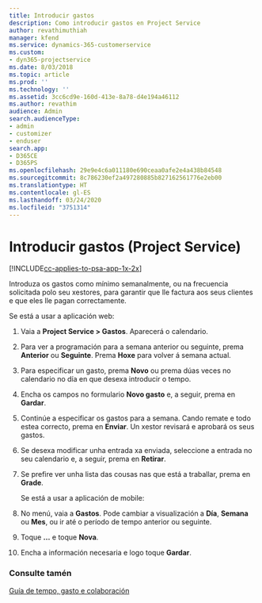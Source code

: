 ```yaml
---
title: Introducir gastos
description: Como introducir gastos en Project Service
author: revathimuthiah
manager: kfend
ms.service: dynamics-365-customerservice
ms.custom:
- dyn365-projectservice
ms.date: 8/03/2018
ms.topic: article
ms.prod: ''
ms.technology: ''
ms.assetid: 3cc6cd9e-160d-413e-8a78-d4e194a46112
ms.author: revathim
audience: Admin
search.audienceType:
- admin
- customizer
- enduser
search.app:
- D365CE
- D365PS
ms.openlocfilehash: 29e9e4c6a011180e690ceaa0afe2e4a438b84548
ms.sourcegitcommit: 8c786230ef2a497280885b827162561776e2eb00
ms.translationtype: HT
ms.contentlocale: gl-ES
ms.lasthandoff: 03/24/2020
ms.locfileid: "3751314"
---
```

# <a name="enter-expenses-project-service"></a>Introducir gastos (Project Service)

[!INCLUDE[cc-applies-to-psa-app-1x-2x](../includes/cc-applies-to-psa-app-1x-2x.md)]

Introduza os gastos como mínimo semanalmente, ou na frecuencia solicitada polo seu xestores, para garantir que lle factura aos seus clientes e que eles lle pagan correctamente.  
  
 Se está a usar a aplicación web:  
  
1. Vaia a **Project Service > Gastos**. Aparecerá o calendario.  
  
2. Para ver a programación para a semana anterior ou seguinte, prema **Anterior** ou **Seguinte**. Prema **Hoxe** para volver á semana actual.  
  
3. Para especificar un gasto, prema **Novo** ou prema dúas veces no calendario no día en que desexa introducir o tempo.  
  
4. Encha os campos no formulario **Novo gasto** e, a seguir, prema en **Gardar**.  
  
5. Continúe a especificar os gastos para a semana. Cando remate e todo estea correcto, prema en **Enviar**. Un xestor revisará e aprobará os seus gastos.  
  
6. Se desexa modificar unha entrada xa enviada, seleccione a entrada no seu calendario e, a seguir, prema en **Retirar**.  
  
7. Se prefire ver unha lista das cousas nas que está a traballar, prema en **Grade**.  
  
   Se está a usar a aplicación de mobile:  
  
8. No menú, vaia a **Gastos**.     Pode cambiar a visualización a **Día**, **Semana** ou **Mes**, ou ir até o período de tempo anterior ou seguinte.  
  
9. Toque **…** e toque **Nova**.  
  
10. Encha a información necesaria e logo toque **Gardar**.  
  
### <a name="see-also"></a>Consulte tamén  
 [Guía de tempo, gasto e colaboración](../project-service/time-expense-collaboration-guide.md)
